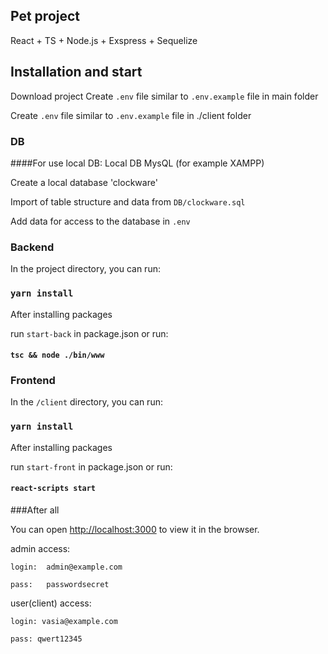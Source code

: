 ## Pet project
React + TS + Node.js + Exspress + Sequelize
## Installation and start

Download project
Create `.env` file similar to `.env.example` file in main folder

Create `.env` file similar to `.env.example` file in ./client folder

### DB

####For use local DB:
Local DB MysQL (for example XAMPP)

Create a local database 'clockware'

Import of table structure and data from `DB/clockware.sql`

Add data for access to the database in `.env`

### Backend

In the project directory, you can run:

### `yarn install`

After installing packages

run `start-back` in package.json
or run:
#### `tsc && node ./bin/www`

### Frontend

In the `/client` directory, you can run:

### `yarn install`

After installing packages

run `start-front` in package.json
or run:
#### `react-scripts start`

###After all

You can open [http://localhost:3000](http://localhost:3000) to view it in the browser.

admin access:

`login:  admin@example.com`

`pass:   passwordsecret`

user(client) access:

`login: vasia@example.com`

`pass: qwert12345`





